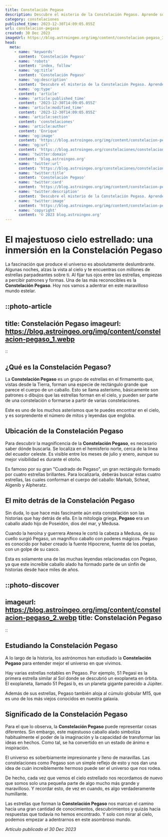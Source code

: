 ```yaml
---
title: Constelación Pegaso
description: Descubre el misterio de la Constelación Pegaso. Aprende sobre su historia astronómica, ubicación y estrellas más destacadas. Eleva tu conocimiento del cosmos.
category: constelaciones
published_time: 2023-12-30T14:09:05.055Z
url: constelacion-pegaso
created: 30 Dec 2023
imageUrl: https://blog.astroingeo.org/img/content/constelacion-pegaso_3.webp
head:
  meta:
    - name: 'keywords'
      content: 'Constelación Pegaso'
    - name: 'robots'
      content: 'index, follow'
    - name: 'og:title'
      content: 'Constelación Pegaso'
    - name: 'og:description'
      content: 'Descubre el misterio de la Constelación Pegaso. Aprende sobre su historia astronómica, ubicación y estrellas más destacadas. Eleva tu conocimiento del cosmos.'
    - name: 'og:type'
      content: 'article'
    - name: 'article:published_time'
      content: '2023-12-30T14:09:05.055Z'
    - name: 'article:modified_time'
      content: '2023-12-30T14:09:05.055Z'
    - name: 'article:section'
      content: 'constelaciones'
    - name: 'article:author'
      content: 'Enrique'
    - name: 'og:image'
      content: 'https://blog.astroingeo.org/img/content/constelacion-pegaso_3.webp'
    - name: 'og:url'
      content: 'https://blog.astroingeo.org/constelaciones/constelacion-pegaso'
    - name: 'twitter:domain'
      content: 'blog.astroingeo.org'
    - name: 'twitter:url'
      content: 'https://blog.astroingeo.org/constelaciones/constelacion-pegaso'
    - name: 'twitter:title'
      content: 'Constelación Pegaso'
    - name: 'twitter:card'
      content: 'https://blog.astroingeo.org/img/content/constelacion-pegaso_3.webp'
    - name: 'twitter:description'
      content: 'Descubre el misterio de la Constelación Pegaso. Aprende sobre su historia astronómica, ubicación y estrellas más destacadas. Eleva tu conocimiento del cosmos.'
    - name: 'twitter:image'
      content: 'https://blog.astroingeo.org/img/content/constelacion-pegaso_3.webp'
    - name: 'copyright'
      content: '© 2023 blog.astroingeo.org'
---
```

# El majestuoso cielo estrellado: una inmersión en la Constelación Pegaso

La fascinación que produce el universo es absolutamente deslumbrante. Algunas noches, alzas la vista al cielo y te encuentras con millones de estrellas parpadeantes sobre ti. Al fijar tus ojos entre las estrellas, empiezas a percibir patrones y formas. Una de las más reconocibles es la **Constelación Pegaso**. Hoy nos vamos a adentrar en este maravilloso mundo estelar.

::photo-article
---
title: Constelación Pegaso
imageurl: https://blog.astroingeo.org/img/content/constelacion-pegaso_1.webp
---
::

## ¿Qué es la Constelación Pegaso?
La **Constelación Pegaso** es un grupo de estrellas en el firmamento que, vistas desde la Tierra, forman una especie de rectángulo grande que parece el cuerpo de un caballo. Esto se llama asterismo, básicamente son patrones o dibujos que las estrellas forman en el cielo, y pueden ser parte de una constelación o formarse a partir de varias constelaciones. 

Este es uno de los muchos asterismos que te puedes encontrar en el cielo, y es sorprendente el número de mitos y leyendas que engloba.

## Ubicación de la Constelación Pegaso
Para descubrir la magnificencia de la **Constelación Pegaso**, es necesario saber dónde buscarla. Se localiza en el hemisferio norte, cerca de la línea del ecuador celeste. Es visible entre los meses de julio y enero, aunque su mejor visibilidad es durante el otoño.

Es famoso por su gran "Cuadrado de Pegaso", un gran rectángulo formado por cuatro estrellas brillantes. Para localizarla, deberás buscar estas cuatro estrellas, las cuales conforman el cuerpo del caballo: Markab, Scheat, Algenib y Alpheratz.

## El mito detrás de la Constelación Pegaso
Sin duda, lo que hace más fascinante aún esta constelación son las historias que hay detrás de ella. En la mitología griega, **Pegaso** era un caballo alado hijo de Poseidón, dios del mar, y Medusa.

Cuando la heroína y guerrera Atenea le cortó la cabeza a Medusa, de su cuello surgió Pegaso, un magnífico caballo con poderes mágicos. Pegaso es conocido por haber creado la fuente Hipocrene, fuente de los poetas, con un golpe de su casco.

Esta es solamente una de las muchas leyendas relacionadas con Pegaso, ya que este increíble caballo alado ha formado parte de un sinfín de historias desde hace miles de años.


::photo-discover
---
imageurl: https://blog.astroingeo.org/img/content/constelacion-pegaso_2.webp
title: Constelación Pegaso
---
::

## Estudiando la Constelación Pegaso
A lo largo de la historia, los astrónomos han estudiado la **Constelación Pegaso** para entender mejor el universo en que vivimos. 

Hay varias estrellas notables en Pegaso. Por ejemplo, 51 Pegasi es la primera estrella similar al Sol donde se descubrió un exoplaneta en órbita. El exoplaneta, llamado 51 Pegasi b, es un planeta gigante parecido a Júpiter.

Además de sus estrellas, Pegaso también aloja al cúmulo globular M15, que es uno de los más viejos conocidos en nuestra galaxia.

## Significado de la Constelación Pegaso
Para el que lo observa, la **Constelación Pegaso** puede representar cosas diferentes. Sin embargo, este majestuoso caballo alado simboliza habitualmente el poder de la imaginación y la capacidad de transformar las ideas en hechos. Como tal, se ha convertido en un estado de ánimo e inspiración.

El universo es soberbiamente impresionante y lleno de maravillas. Las constelaciones como Pegaso son un simple reflejo de esto y nos dan una idea de cuán increíblemente hermoso puede ser el universo que nos rodea.

De hecho, cada vez que vemos el cielo estrellado nos recordamos de nuevo que somos solo una pequeña parte de algo mucho más grande y maravilloso. Y recordar esto, de vez en cuando, es algo verdaderamente humillante.

Las estrellas que forman la **Constelación Pegaso** nos marcan el camino hacia una gran cantidad de conocimientos, descubrimientos y quizás hacia respuestas que todavía no hemos encontrado. Y solo con mirar al cielo, podemos empezar a adentrarnos en este asombroso mundo.


_Artículo publicado el 30 Dec 2023_